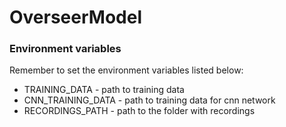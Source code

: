 # OverseerModel

### Environment variables
Remember to set the environment variables listed below:

 - TRAINING_DATA  -   path to training data
 - CNN_TRAINING_DATA - path to training data for cnn network
 - RECORDINGS_PATH - path to the folder with recordings
